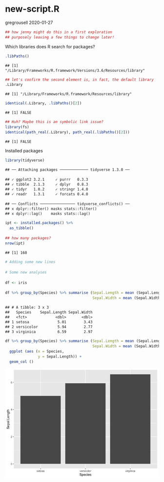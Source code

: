 new-script.R
================
gregrousell
2020-01-27

``` r
## how jenny might do this in a first exploration
## purposely leaving a few things to change later!
```

Which libraries does R search for
    packages?

``` r
.libPaths()
```

    ## [1] "/Library/Frameworks/R.framework/Versions/3.6/Resources/library"

``` r
## let's confirm the second element is, in fact, the default library
.Library
```

    ## [1] "/Library/Frameworks/R.framework/Resources/library"

``` r
identical(.Library, .libPaths()[2])
```

    ## [1] FALSE

``` r
## Huh? Maybe this is an symbolic link issue?
library(fs)
identical(path_real(.Library), path_real(.libPaths()[2]))
```

    ## [1] FALSE

Installed packages

``` r
library(tidyverse)
```

    ## ── Attaching packages ───────────── tidyverse 1.3.0 ──

    ## ✓ ggplot2 3.2.1     ✓ purrr   0.3.3
    ## ✓ tibble  2.1.3     ✓ dplyr   0.8.3
    ## ✓ tidyr   1.0.2     ✓ stringr 1.4.0
    ## ✓ readr   1.3.1     ✓ forcats 0.4.0

    ## ── Conflicts ──────────────── tidyverse_conflicts() ──
    ## x dplyr::filter() masks stats::filter()
    ## x dplyr::lag()    masks stats::lag()

``` r
ipt <- installed.packages() %>%
  as_tibble()

## how many packages?
nrow(ipt)
```

    ## [1] 160

``` r
# Adding some new lines 

# Some new analyses

df <- iris

df %>% group_by(Species) %>% summarise (Sepal.Length = mean (Sepal.Length),
                                        Sepal.Width = mean (Sepal.Width))
```

    ## # A tibble: 3 x 3
    ##   Species    Sepal.Length Sepal.Width
    ##   <fct>             <dbl>       <dbl>
    ## 1 setosa             5.01        3.43
    ## 2 versicolor         5.94        2.77
    ## 3 virginica          6.59        2.97

``` r
df %>% group_by(Species) %>% summarise (Sepal.Length = mean (Sepal.Length),
                                        Sepal.Width = mean (Sepal.Width)) %>% 
  ggplot (aes (x = Species,
               y = Sepal.Length)) + 
  geom_col ()
```

![](new-script_files/figure-gfm/unnamed-chunk-3-1.png)<!-- -->

